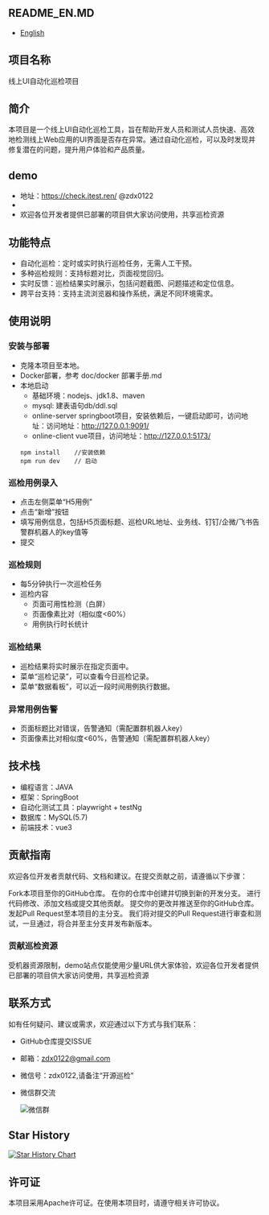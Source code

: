 ## README_EN.MD
- [English](README_EN.MD)

## 项目名称
线上UI自动化巡检项目

## 简介
本项目是一个线上UI自动化巡检工具，旨在帮助开发人员和测试人员快速、高效地检测线上Web应用的UI界面是否存在异常。通过自动化巡检，可以及时发现并修复潜在的问题，提升用户体验和产品质量。

## demo
- 地址：https://check.itest.ren/ @zdx0122
- 
- 欢迎各位开发者提供已部署的项目供大家访问使用，共享巡检资源

## 功能特点
- 自动化巡检：定时或实时执行巡检任务，无需人工干预。
- 多种巡检规则：支持标题对比，页面视觉回归。
- 实时反馈：巡检结果实时展示，包括问题截图、问题描述和定位信息。
- 跨平台支持：支持主流浏览器和操作系统，满足不同环境需求。
## 使用说明
### 安装与部署
- 克隆本项目至本地。
- Docker部署，参考 doc/docker 部署手册.md
- 本地启动
  - 基础环境：nodejs、jdk1.8、maven
  - mysql: 建表语句db/ddl.sql
  - online-server springboot项目，安装依赖后，一键启动即可，访问地址：访问地址：http://127.0.0.1:9091/
  - online-client vue项目，访问地址：http://127.0.0.1:5173/
  ``` 
  npm install    //安装依赖
  npm run dev    // 启动
  ```
### 巡检用例录入
- 点击左侧菜单“H5用例”
- 点击“新增”按钮
- 填写用例信息，包括H5页面标题、巡检URL地址、业务线、钉钉/企微/飞书告警群机器人的key值等
- 提交

### 巡检规则
- 每5分钟执行一次巡检任务
- 巡检内容
  - 页面可用性检测（白屏）
  - 页面像素比对（相似度<60%）
  - 用例执行时长统计


### 巡检结果
- 巡检结果将实时展示在指定页面中。
- 菜单“巡检记录”，可以查看今日巡检记录。
- 菜单“数据看板”，可以近一段时间用例执行数据。

### 异常用例告警
- 页面标题比对错误，告警通知（需配置群机器人key）
- 页面像素比对相似度<60%，告警通知（需配置群机器人key）
## 技术栈
- 编程语言：JAVA
- 框架：SpringBoot
- 自动化测试工具：playwright + testNg
- 数据库：MySQL(5.7)
- 前端技术：vue3
## 贡献指南
欢迎各位开发者贡献代码、文档和建议。在提交贡献之前，请遵循以下步骤：

Fork本项目至你的GitHub仓库。
在你的仓库中创建并切换到新的开发分支。
进行代码修改、添加文档或提交其他贡献。
提交你的更改并推送至你的GitHub仓库。
发起Pull Request至本项目的主分支。
我们将对提交的Pull Request进行审查和测试，一旦通过，将合并至主分支并发布新版本。

### 贡献巡检资源
受机器资源限制，demo站点仅能使用少量URL供大家体验，欢迎各位开发者提供已部署的项目供大家访问使用，共享巡检资源

## 联系方式
如有任何疑问、建议或需求，欢迎通过以下方式与我们联系：

- GitHub仓库提交ISSUE
- 邮箱：zdx0122@gmail.com
- 微信号：zdx0122,请备注“开源巡检”
- 微信群交流

  ![微信群](https://img.1024996.xyz/wechatQR-20241231.jpg)

## Star History

[![Star History Chart](https://api.star-history.com/svg?repos=TheCoolQATeam/online-inspection-tracker&type=Date)](https://star-history.com/#TheCoolQATeam/online-inspection-tracker&Date)

## 许可证
本项目采用Apache许可证。在使用本项目时，请遵守相关许可协议。
